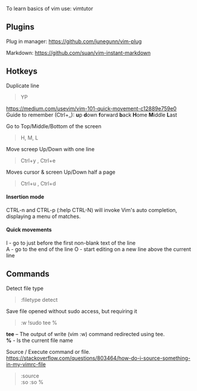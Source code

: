 To learn basics of vim use: vimtutor

## Plugins
Plug in manager: https://github.com/junegunn/vim-plug  

Markdown: https://github.com/suan/vim-instant-markdown  


## Hotkeys
Duplicate line  
> YP  

https://medium.com/usevim/vim-101-quick-movement-c12889e759e0  
Guide to remember (Ctrl+_): **u**p **d**own **f**orward **b**ack **H**ome **M**iddle **L**ast  

Go to Top/Middle/Bottom of the screen  
> H, M, L  

Move screep Up/Down with one line  
> Ctrl+y , Ctrl+e  

Moves cursor & screen Up/Down half a page  
> Ctrl+u , Ctrl+d 

#### Insertion mode
CTRL-n and CTRL-p (:help CTRL-N) will invoke Vim's auto completion, displaying a menu of matches.

#### Quick movements
<Esc>I - go to just before the first non-blank text of the line  
<Esc>A - go to the end of the line 
<Esc>O - start editing on a new line above the current line 



## Commands
Detect file type  
> :filetype detect  

Save file opened without sudo access, but requiring it  
> :w !sudo tee %  

**tee** – The output of write (vim :w) command redirected using tee.  
**%** - Is the current file name  

Source / Execute command or file. https://stackoverflow.com/questions/803464/how-do-i-source-something-in-my-vimrc-file
> :source  
> :so 
> :so %

